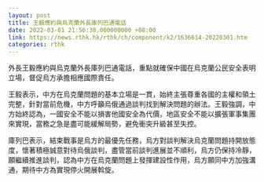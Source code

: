 ```yaml
---
layout: post
title: 王毅應約與烏克蘭外長庫列巴通電話
date: 2022-03-01 21:56:38.000000000 +08:00
link: https://news.rthk.hk/rthk/ch/component/k2/1636614-20220301.htm
categories: rthk
---
```


外長王毅應約與烏克蘭外長庫列巴通電話，重點就確保中國在烏克蘭公民安全表明立場，督促烏方承擔相應國際責任。

王毅表示，中方在烏克蘭問題的基本立場是一貫，始終主張尊重各國的主權和領土完整，針對當前危機，中方呼籲烏俄通過談判找到解決問題的辦法。王毅強調，中方始終認為，一國安全不能以損害他國安全為代價，地區安全不能以擴張軍事集團來實現，當務之急是盡可能緩解局勢，避免衝突升級甚至失控。

庫列巴表示，結束戰事是烏方的最優先任務，烏方對談判解決烏克蘭問題持開放態度，懷著積極誠意對待烏俄談判，盡管當前談判進展並不順利，烏方仍保持冷靜，願繼續推進談判，認為中方在烏克蘭問題上發揮建設性作用，烏方願同中方加強溝通，期待中方為實現停火開展斡旋。
